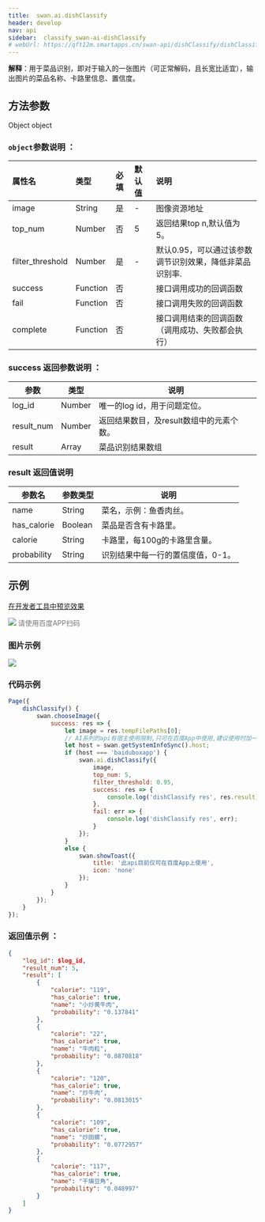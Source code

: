 ```yaml
---
title:  swan.ai.dishClassify
header: develop
nav: api
sidebar:  classify_swan-ai-dishClassify
# webUrl: https://qft12m.smartapps.cn/swan-api/dishClassify/dishClassify
---
```


 

**解释**：用于菜品识别，即对于输入的一张图片（可正常解码，且长宽比适宜），输出图片的菜品名称、卡路里信息、置信度。

 
## 方法参数

Object object

### `object`参数说明 ：

|属性名 |类型  |必填 | 默认值 |说明|
|:---- |:---- |:---- |:----|:----|
|image|	String|是| - |图像资源地址|
|top_num	|Number	|否|5	|返回结果top n,默认值为5。|
|filter_threshold|Number|	是|-	|默认0.95，可以通过该参数调节识别效果，降低非菜品识别率.|
|success |Function    |否 | |      接口调用成功的回调函数|
|fail |   Function|    否  | |     接口调用失败的回调函数|
|complete  |  Function  |  否   | |    接口调用结束的回调函数（调用成功、失败都会执行）|

### success 返回参数说明 ：

|参数 |类型 | 说明  |
|---- | ---- | ---- |
|log_id|	Number|	唯一的log id，用于问题定位。|
|result_num|	Number|	返回结果数目，及result数组中的元素个数。|
|result|	Array|	菜品识别结果数组|


### result 返回值说明 

|参数名 | 参数类型 |说明  |
|---|---|---|
|name|	String|	菜名，示例：鱼香肉丝。|
|has_calorie|   Boolean|菜品是否含有卡路里。 |
|calorie|	String|	卡路里，每100g的卡路里含量。|
|probability|	String	|识别结果中每一行的置信度值，0-1。|


## 示例

<a href="swanide://fragment/453f594ab27847c3f7ab5d663f41c46b1581334891190" title="在开发者工具中预览效果" target="_self">在开发者工具中预览效果</a>

<div class='scan-code-container'>
    <img src="https://b.bdstatic.com/miniapp/assets/images/doc_demo/dishClassify.png" class="demo-qrcode-image" />
    <font color=#777 12px>请使用百度APP扫码</font>
</div>

### 图片示例 

<div class="m-doc-custom-examples">
    <div class="m-doc-custom-examples-correct">
        <img src="https://b.bdstatic.com/miniapp/images/dishClassify.jpeg">
    </div>
    <div class="m-doc-custom-examples-correct">
        <img src=" ">
    </div>
    <div class="m-doc-custom-examples-correct">
        <img src=" ">
    </div>     
</div> 

### 代码示例 

```js
Page({
    dishClassify() {
        swan.chooseImage({
            success: res => {
                let image = res.tempFilePaths[0];
                // AI系列的api有宿主使用限制,只可在百度App中使用,建议使用时加一层判断防止代码报未知错误
                let host = swan.getSystemInfoSync().host;
                if (host === 'baiduboxapp') {
                    swan.ai.dishClassify({
                        image,
                        top_num: 5,
                        filter_threshold: 0.95,
                        success: res => {
                            console.log('dishClassify res', res.result);
                        },
                        fail: err => {
                            console.log('dishClassify res', err);
                        }
                    });
                }
                else {
                    swan.showToast({
                        title: '此api目前仅可在百度App上使用',
                        icon: 'none'
                    });
                }
            }
        });
    }
});
```


### 返回值示例 ：
```json
{
    "log_id": $log_id,
    "result_num": 5,
    "result": [
        {
            "calorie": "119",
            "has_calorie": true,
            "name": "小炒黄牛肉",
            "probability": "0.137841"
        },
        {
            "calorie": "22",
            "has_calorie": true,
            "name": "牛肉粒",
            "probability": "0.0870818"
        },
        {
            "calorie": "120",
            "has_calorie": true,
            "name": "炒牛肉",
            "probability": "0.0813015"
        },
        {
            "calorie": "109",
            "has_calorie": true,
            "name": "炒田螺",
            "probability": "0.0772957"
        },
        {
            "calorie": "117",
            "has_calorie": true,
            "name": "干煸豆角",
            "probability": "0.048997"
        }
    ]
}
```

